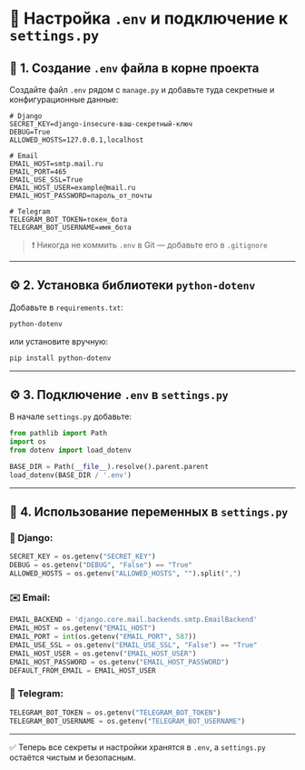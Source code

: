 # 🔐 Настройка `.env` и подключение к `settings.py`

## 📄 1. Создание `.env` файла в корне проекта

Создайте файл `.env` рядом с `manage.py` и добавьте туда секретные и конфигурационные данные:

```env
# Django
SECRET_KEY=django-insecure-ваш-секретный-ключ
DEBUG=True
ALLOWED_HOSTS=127.0.0.1,localhost

# Email
EMAIL_HOST=smtp.mail.ru
EMAIL_PORT=465
EMAIL_USE_SSL=True
EMAIL_HOST_USER=example@mail.ru
EMAIL_HOST_PASSWORD=пароль_от_почты

# Telegram
TELEGRAM_BOT_TOKEN=токен_бота
TELEGRAM_BOT_USERNAME=имя_бота
```

> ❗ Никогда не коммить `.env` в Git — добавьте его в `.gitignore`

---

## ⚙️ 2. Установка библиотеки `python-dotenv`

Добавьте в `requirements.txt`:

```txt
python-dotenv
```

или установите вручную:

```bash
pip install python-dotenv
```

---

## ⚙️ 3. Подключение `.env` в `settings.py`

В начале `settings.py` добавьте:

```python
from pathlib import Path
import os
from dotenv import load_dotenv

BASE_DIR = Path(__file__).resolve().parent.parent
load_dotenv(BASE_DIR / '.env')
```

---

## 🔐 4. Использование переменных в `settings.py`

### 🔑 Django:

```python
SECRET_KEY = os.getenv("SECRET_KEY")
DEBUG = os.getenv("DEBUG", "False") == "True"
ALLOWED_HOSTS = os.getenv("ALLOWED_HOSTS", "").split(",")
```

### ✉️ Email:

```python
EMAIL_BACKEND = 'django.core.mail.backends.smtp.EmailBackend'
EMAIL_HOST = os.getenv("EMAIL_HOST")
EMAIL_PORT = int(os.getenv("EMAIL_PORT", 587))
EMAIL_USE_SSL = os.getenv("EMAIL_USE_SSL", "False") == "True"
EMAIL_HOST_USER = os.getenv("EMAIL_HOST_USER")
EMAIL_HOST_PASSWORD = os.getenv("EMAIL_HOST_PASSWORD")
DEFAULT_FROM_EMAIL = EMAIL_HOST_USER
```

### 🤖 Telegram:

```python
TELEGRAM_BOT_TOKEN = os.getenv("TELEGRAM_BOT_TOKEN")
TELEGRAM_BOT_USERNAME = os.getenv("TELEGRAM_BOT_USERNAME")
```

---

✅ Теперь все секреты и настройки хранятся в `.env`, а `settings.py` остаётся чистым и безопасным.
